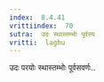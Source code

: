 ```yaml
---
index:  8.4.41
vrittiindex:  70
sutra:  उदः स्थास्तम्भोः पूर्वस्य
vritti:  laghu 
---
```


उदः परयोः स्थास्तम्भोः पूर्वसवर्णः..

